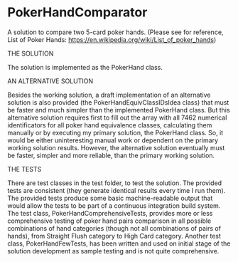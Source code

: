 # PokerHandComparator
A solution to compare two 5-card poker hands.
(Please see for reference, List of Poker Hands: https://en.wikipedia.org/wiki/List_of_poker_hands)

THE SOLUTION

The solution is implemented as the PokerHand class.

AN ALTERNATIVE SOLUTION

Besides the working solution, a draft implementation of an alternative solution is also provided (the PokerHandEquivClassIDsIdea class) that must be faster and much simpler than the implemented PokerHand class. But this alternative solution requires first to fill out the array with all 7462 numerical identificators for all poker hand equivalence classes, calculating them manually or by executing my primary solution, the PokerHand class. So, it would be either uninteresting manual work or dependent on the primary working solution results. However, the alternative solution eventually must be faster, simpler and more reliable, than the primary working solution.

THE TESTS

There are test classes in the test folder, to test the solution. 
The provided tests are consistent (they generate identical results every time I run them).
The provided tests produce some basic machine-readable output that would allow the tests to be part of a continuous integration build system.
The test class, PokerHandComprehensiveTests, provides more or less comprehensive testing of poker hand pairs comparison in all possible combinations of hand categories (though not all combinations of pairs of hands), from Straight Flush category to High Card category.
Another test class, PokerHandFewTests, has been written and used on initial stage of the solution development as sample testing and is not quite comprehensive.

